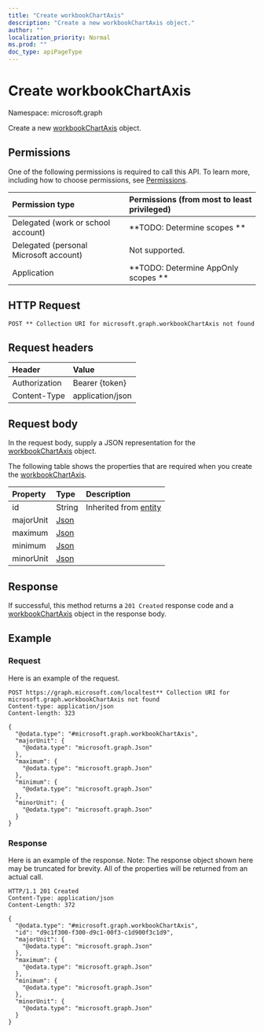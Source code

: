```yaml
---
title: "Create workbookChartAxis"
description: "Create a new workbookChartAxis object."
author: ""
localization_priority: Normal
ms.prod: ""
doc_type: apiPageType
---
```


# Create workbookChartAxis

Namespace: microsoft.graph

Create a new [workbookChartAxis](../resources/workbookchartaxis.md) object.

## Permissions
One of the following permissions is required to call this API. To learn more, including how to choose permissions, see [Permissions](/concepts/permissions-reference.md).

|Permission type|Permissions (from most to least privileged)|
|:---|:---|
|Delegated (work or school account)|**TODO: Determine scopes **|
|Delegated (personal Microsoft account)|Not supported.|
|Application|**TODO: Determine AppOnly scopes **|

## HTTP Request
<!-- {
  "blockType": "ignored"
}
-->
``` http
POST ** Collection URI for microsoft.graph.workbookChartAxis not found
```

## Request headers
|Header|Value|
|:---|:---|
|Authorization|Bearer {token}|
|Content-Type|application/json|

## Request body
In the request body, supply a JSON representation for the [workbookChartAxis](../resources/workbookchartaxis.md) object.

The following table shows the properties that are required when you create the [workbookChartAxis](../resources/workbookchartaxis.md).

|Property|Type|Description|
|:---|:---|:---|
|id|String| Inherited from [entity](../resources/entity.md)|
|majorUnit|[Json](../resources/json.md)||
|maximum|[Json](../resources/json.md)||
|minimum|[Json](../resources/json.md)||
|minorUnit|[Json](../resources/json.md)||



## Response
If successful, this method returns a `201 Created` response code and a [workbookChartAxis](../resources/workbookchartaxis.md) object in the response body.

## Example

### Request
Here is an example of the request.
<!-- {
  "blockType": "request",
  "name": "create_workbookchartaxis_from_"
}
-->
``` http
POST https://graph.microsoft.com/localtest** Collection URI for microsoft.graph.workbookChartAxis not found
Content-type: application/json
Content-length: 323

{
  "@odata.type": "#microsoft.graph.workbookChartAxis",
  "majorUnit": {
    "@odata.type": "microsoft.graph.Json"
  },
  "maximum": {
    "@odata.type": "microsoft.graph.Json"
  },
  "minimum": {
    "@odata.type": "microsoft.graph.Json"
  },
  "minorUnit": {
    "@odata.type": "microsoft.graph.Json"
  }
}
```

### Response
Here is an example of the response. Note: The response object shown here may be truncated for brevity. All of the properties will be returned from an actual call.
<!-- {
  "blockType": "response",
  "truncated": true,
  "@odata.type": "microsoft.graph.workbookchartaxis"
}
-->
``` http
HTTP/1.1 201 Created
Content-Type: application/json
Content-Length: 372

{
  "@odata.type": "#microsoft.graph.workbookChartAxis",
  "id": "d9c1f300-f300-d9c1-00f3-c1d900f3c1d9",
  "majorUnit": {
    "@odata.type": "microsoft.graph.Json"
  },
  "maximum": {
    "@odata.type": "microsoft.graph.Json"
  },
  "minimum": {
    "@odata.type": "microsoft.graph.Json"
  },
  "minorUnit": {
    "@odata.type": "microsoft.graph.Json"
  }
}
```

